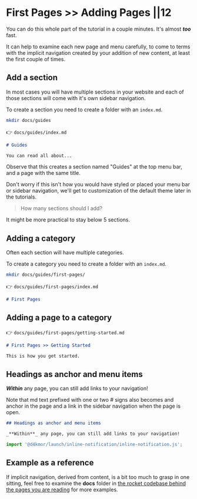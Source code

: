 # First Pages >> Adding Pages ||12

<inline-notification type="warning">

You can do this whole part of the tutorial in a couple minutes. It's almost _**too**_ fast.

It can help to examine each new page and menu carefully, to come to terms with the implicit navigation created by your addition of new content, at least the first couple of times.

</inline-notification>

## Add a section

In most cases you will have multiple sections in your website and each of those sections will come with it's own sidebar navigation.

To create a section you need to create a folder with an `index.md`.

```bash
mkdir docs/guides
```

👉 `docs/guides/index.md`

```md
# Guides

You can read all about...
```

Observe that this creates a section named "Guides" at the top menu bar, and a page with the same title.


<inline-notification type="tip">

Don't worry if this isn't how you would have styled or placed your menu bar or sidebar navigation, we'll get to customization of the default theme later in the tutorials.

</inline-notification>



> How many sections should I add?

It might be more practical to stay below 5 sections.

## Adding a category

Often each section will have multiple categories.

To create a category you need to create a folder with an `index.md`.

```bash
mkdir docs/guides/first-pages/
```

👉 `docs/guides/first-pages/index.md`

```md
# First Pages
```

## Adding a page to a category

👉 `docs/guides/first-pages/getting-started.md`

```md
# First Pages >> Getting Started

This is how you get started.
```

## Headings as anchor and menu items

_**Within**_ any page, you can still add links to your navigation!

Note that md text prefixed with one or two # signs also becomes and anchor in the page and a link in the sidebar navigation when the page is open.

```md
## Headings as anchor and menu items

_**Within**_ any page, you can still add links to your navigation!
```

```js script
import '@d4kmor/launch/inline-notification/inline-notification.js';
```
## Example as a reference

If implicit navigation, derived from content, is a bit too much to grasp in one sitting, feel free to examine the **docs** folder in [the rocket codebase behind the pages you are reading](https://github.com/daKmoR/rocket) for more examples.


